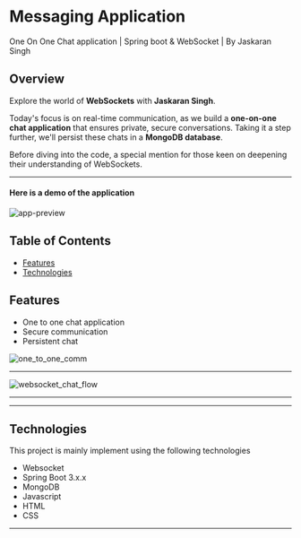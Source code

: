 <h1> Messaging Application </h1>

One On One Chat application | Spring boot & WebSocket | By Jaskaran Singh

## Overview

Explore the world of **WebSockets** with **Jaskaran Singh**.

Today's focus is on real-time communication, as we build a **one-on-one chat application** that ensures private, secure conversations. Taking it a step further, we'll persist these chats in a **MongoDB database**.

Before diving into the code, a special mention for those keen on deepening their understanding of WebSockets.

---

#### Here is a demo of the application
![app-preview](https://github.com/JaskaranMain/Messaging-Application/assets/113015414/f1217706-1dd8-4584-90f3-08793bf59f4f)


## Table of Contents

- [Features](#features)
- [Technologies](#technologies)

## Features

- One to one chat application
- Secure communication
- Persistent chat

![one_to_one_comm](https://github.com/JaskaranMain/Messaging-Application/assets/113015414/88ef5157-cdc8-4331-a157-5180ec73e29f)


---
![websocket_chat_flow](https://github.com/JaskaranMain/Messaging-Application/assets/113015414/b9c449fa-faaa-4249-ab8a-2cfa193fcfed)

---
---
## Technologies

This project is mainly implement using the following technologies

- Websocket
- Spring Boot 3.x.x
- MongoDB
- Javascript
- HTML
- CSS

---
